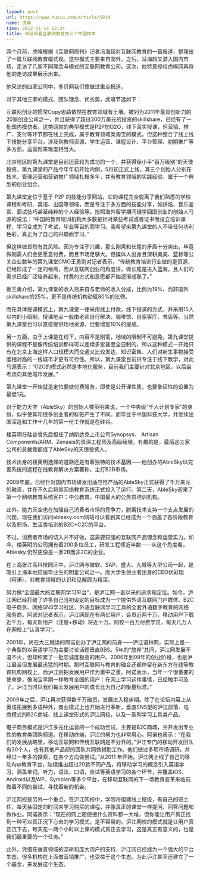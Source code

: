 ```yaml
---
layout: post
url: https://www.huxiu.com/article/5914
name: 虎嗅
time: 2012-11-14 12:24
title: 继续来看互联网教育的三个中国样本
---
```

两个月前，虎嗅根据《互联网周刊》记者冯海超对互联网教育的一篇报道，整理出了一篇互联网教育模式观。这些模式主要来自国外。之后，冯海超又潜入国内市场，走访了几家不同理念与模式的互联网教育公司。这次，他特意授权虎嗅网再将他的走访成果展示出来。

他采访的四家公司中，多贝网我们曾做过重点报道。

对于其他三家的模式、团队理念、优劣势，虎嗅节选如下：

互联网创业的惯常Copy思路依然在教育领域有土壤。被列为2011年最具创新力的20家创业公司之一，并且获得了超过300万美元的投资的skillshare，已经有了一批国内模仿者。这类网站的典型模式是P2P加O2O，线下真实授课，但营销、推广、支付等环节都在线上完成，属于教育领域类淘宝的模式。但这种整合了线上线下技能分享平台，涉及到教师资源、学生运营、课程设计、平台管理、初期推广等多方面，运营起来难度相当大。

北京地区的第九课堂是目前运营较为成功的一个，并获得徐小平“百万级别”的天使投资。第九课堂的产品今年年初开始内侧，5月初正式上线，其三个创始人分别在技术、管理运营和营销推广领域扎根多年，并有教育领域的实践经验，属于一个典型的创业组合。

第九课堂定位于基于 P2P 的技能分享网站。它的课程完全脱离了我们熟悉的学校课程和考研、英语、出国等领域，而是专注于多方面的技能分享，如烘焙、音乐鉴赏、面试技巧甚至纯粹的个人经验等。按照海外留学期间辍学回国创业的创始人马源的说法：“中国的教育培训机构大多数是针对某些考试或者证书而设立培训课程，学习变成为了考试、毕业等目的而学习。我希望来第九课堂的人不带任何功利色彩，真正为了自己的兴趣而学习。”

但这样做显然有其风险。因为专注于兴趣，那么刚需和长尾的矛盾十分突出，毕竟做刚需人们会更愿意付费，而且市场足够大。但媒体人出身且深耕奥美、蓝标等公关企业数年的第九课堂CMO王勇则对记者表示，“传统教育培训行业做的是资源，已经形成了一定的格局，而从互联网创业的角度讲，做长尾是进入蓝海，且人们的需求已经广泛培养起来，付费的方式和意愿都开始逐渐成熟了。”

据王勇介绍，第九课堂的收入则来自与老师的收入分成，比例为19%，而非国外skillshare的25%，更不是传统机构动辄80%的比例。

而在具体授课模式上，第九课堂一律采用线上付款，线下授课的方式，并采用15人以内的小班制，授课地点一般由老师自行解决，咖啡馆、自家客厅、书店等。当然第九课堂也可以直接提供场地资源，但要增加10%的提成。

另一方面，由于上课是在线下，内容不是刚需，地域的限制不可避免。第九课堂提供的课程不是像传统培训那样可以连续多堂甚至全日制的，所以这种模式一开始只有在北京上海这样人口规模大而交通又比较发达、知识密集、人们对新生事物接受度相对高的一线城市才更有可行性。所以，第九课堂目前只专注于线下教学，对此马源表示：“O2O的模式必然是本地化服务，目前我们主要针对北京地区，以后会考虑向其他城市发展。”

第九课堂一开始就是定位要做付费服务，即使是公开课性质，也要象征性的设置为最低1元。

对于能力天空（AbleSky）的创始人楼英明来说，一个中央级“千人计划专家”的身份，似乎使其和很多创业者的标签产生了不同。而毕业于中国科技大学，并继续出国深造和工作十几年的第一份工作就是在硅谷。

楼英明在硅谷曾先后担任了纳斯达克上市公司Synopsys、 Artisan Components/ARM、Zenasis的资深工程师及高级经理。有趣的是，最后这三家公司的总裁竟都成了AbleSky的天使投资人。

技术出身的楼英明选择的道路还是有着独特的技术基因——他创办的AbleSky以完善系统的远程在线教育解决方案著称，主打B2B市场。

2009年底，已经针对国内市场研发出适应性产品的AbleSky正式获得了千万美元的融资，并在不久后将其网络教育系统正式投入了运行。第二天，AbleSky迎来了第一个网络教育系统客户：中公教育，中国最大的公务员培训机构。

此外，能力天空也在加强自己消费者市场的竞争力，脱离技术支持一个支点发展的问题。现在我们访问ablesky.com网站可以看到其已经成为一个涵盖了各阶段教育以及职场、生活类培训的B2C+C2C的平台。

不过，消费者市场的切入并不好做，这需要较强的互联网产品理念和运营实力。如今，楼英明的公司拥有着200多位员工，研发工程师近半数——从这个角度看，Ablesky.仍然更像是一家2B而非2C的企业。

在上海张江高科技园区中，沪江网与微软、SAP、盛大、九城等大型公司一起，是吸引上海本地应届毕业生的明星公司之一。而大学生创业者出身的CEO伏彩瑞（阿诺），对教育领域的认识和见解颇为精深。

努力做“全国最大的互联网学习平台”，是沪江网一直以来的追求和定位。如今，沪江网已经打破了许多自己当初设定的目标成为一个提供外语互联网门户媒体、B2C电子商务、网络SNS学习社区、外语互联网学习工具的全套外语数字教育的网络服务商。阿诺对记者表示，沪江网现在有两亿用户，会员近两千万，移动用户下载近千万，每天新用户（注册+移动）将近十万。网校一百万付费学员，每天几万人在网校上“认真学习”。

2001年，尚在大三就读的阿诺创办了沪江网的前身——沪江语林网，实际上是一个典型的以英语学习为主要讨论话题垂直BBS。5年的“放养”其间，沪江网发展不温不火，但却积累了一批忠诚度极高的用户。2006年到09年的创业阶段，也是沪江最苦但发展最迅猛的时期。那时互联网与教育的融合还都停留在新东方在线等教育机构网校上，而沪江则把发展用户作为重中之重。阿诺表示，当年一个很重要的使命是，像淘宝早期一样教育全国的用户：在网上学习这件事情，已经触手可及了。沪江当时以我们每天发展用户的成长比为自己的衡量标准。”

2009年之后，沪江再次获得数千万融资，发展进入稳步期。除了在论坛内容上从英语拓展到多语种外，商业模式上也开始进行革新，垂直SNS型的沪江部落、电商模式的B2C商城、线上课堂形式的沪江网校，以及一系列学习工具类产品。

电子商务模式是沪江多元化运营的一个成功尝试，主要是B2C商城，并开发出专业性的教育类团购频道。在移动终端，沪江的努力也非常用心。阿诺也表示：“在我们的发展战略里，移动互联网和传统互联网是不分开的。”沪江专门的移动开发团队有30个人，也有其他产品部的团队共同做辅助工作。他们做过多项市场调研，并经过一年多的探索，在各个方向做尝试。”从2011 年开始，沪江网上线了自己的移动App教育平台，陆续推出超过20款不同产品，将移动学习的概念引入英语学习，涵盖单词，听力，语法，口语，应试等英语学习的各个环节，并覆盖iOS、Android以及WP、Symbian等多个平台，在移动互联网的下一场教育变革来临前做着不同的尝试，寻找着新的机会。

沪江网校是另外一个重点。在沪江网校中，学院将组建线上班级，有自己的班主任，每天抽固定的时间来学习购买的课程，并像真正的课堂一样提问、回答问题和做作业。阿诺表示：“现在的网上随便搜什么资料都一大堆，但你能让用户真正找到一种可以真正沉下心去的学习模式，是不容易的。沪江网校的模式就是让用户真正沉下去，每天花一两个小时以上课的模式真正去学习，这是真正有意义的，也是我们最重要的一个任务。”

此外，凭借在垂直领域的深耕和庞大用户的支持，沪江网已经成为一个强大的平台生态。很多机构在上面做营销推广，也受益于这个生态。为此沪江甚至还建立了一个基金，来发展这个生态。

